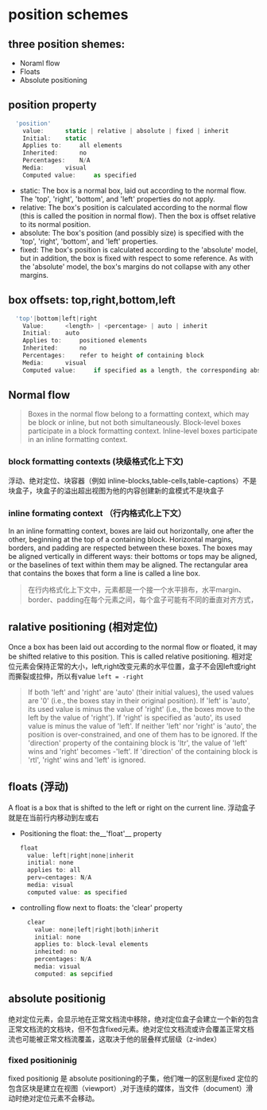# position schemes

## three position shemes:
  - Noraml flow
  - Floats
  - Absolute positioning

## position property
```js
  'position'
    value:  	static | relative | absolute | fixed | inherit
    Initial:  	static
    Applies to:  	all elements
    Inherited:  	no
    Percentages:  	N/A
    Media:  	visual
    Computed value:  	as specified
```
- static: The box is a normal box, laid out according to the normal flow. The 'top', 'right', 'bottom', and 'left' properties do not apply.
- relative: The box's position is calculated according to the normal flow (this is called the position in normal flow). Then the box is offset relative to its normal position.
- absolute: The box's position (and possibly size) is specified with the 'top', 'right', 'bottom', and 'left' properties.
- fixed: The box's position is calculated according to the 'absolute' model, but in addition, the box is fixed with respect to some reference. As with the 'absolute' model, the box's margins do not collapse with any other margins. 

## box offsets: top,right,bottom,left
```js
  'top'|bottom|left|right
    Value:  	<length> | <percentage> | auto | inherit
    Initial:  	auto
    Applies to:  	positioned elements
    Inherited:  	no
    Percentages:  	refer to height of containing block
    Media:  	visual
    Computed value:  	if specified as a length, the corresponding absolute length; if specified as a percentage, the specified value; otherwise, 'auto'.
```

## Normal flow
> Boxes in the normal flow belong to a formatting context, which may be block or inline, but not both simultaneously. Block-level boxes participate in a block formatting context. Inline-level boxes participate in an inline formatting context.

### block formatting contexts (块级格式化上下文)
浮动、绝对定位、块容器（例如 inline-blocks,table-cells,table-captions）不是块盒子，块盒子的溢出超出视图为他的内容创建新的盒模式不是块盒子

### inline formating context （行内格式化上下文）
In an inline formatting context, boxes are laid out horizontally, one after the other, beginning at the top of a containing block. Horizontal margins, borders, and padding are respected between these boxes. The boxes may be aligned vertically in different ways: their bottoms or tops may be aligned, or the baselines of text within them may be aligned. The rectangular area that contains the boxes that form a line is called a line box.
> 在行内格式化上下文中，元素都是一个接一个水平排布，水平margin、border、padding在每个元素之间，每个盒子可能有不同的垂直对齐方式，

## ralative positioning (相对定位)
Once a box has been laid out according to the normal flow or floated, it may be shifted relative to this position. This is called relative positioning. 
相对定位元素会保持正常的大小，left,right改变元素的水平位置，盒子不会因left或right而撕裂或拉伸，所以有value `left = -right`
> If both 'left' and 'right' are 'auto' (their initial values), the used values are '0' (i.e., the boxes stay in their original position).
If 'left' is 'auto', its used value is minus the value of 'right' (i.e., the boxes move to the left by the value of 'right').
If 'right' is specified as 'auto', its used value is minus the value of 'left'.
If neither 'left' nor 'right' is 'auto', the position is over-constrained, and one of them has to be ignored. If the 'direction' property of the containing block is 'ltr', the value of 'left' wins and 'right' becomes -'left'. If 'direction' of the containing block is 'rtl', 'right' wins and 'left' is ignored.

## floats (浮动)
A float is a box that is shifted to the left or right on the current line. 
浮动盒子就是在当前行内移动到左或右

- Positioning the float: the__'float'__ property
  ```js
  float
    value: left|right|none|inherit
    initial: none
    applies to: all
    perv=centages: N/A
    media: visual
    computed value: as specified
  ```
- controlling flow next to floats: the 'clear' property
  ```js
    clear
      value: none|left|right|both|inherit
      initial: none
      applies to: block-leval elements
      inheited: no
      percentages: N/A
      media: visual
      computed: as sepcified
  ```

## absolute positionig
绝对定位元素，会显示地在正常文档流中移除，绝对定位盒子会建立一个新的包含正常文档流的文档块，但不包含fixed元素。绝对定位文档流或许会覆盖正常文档流也可能被正常文档流覆盖，这取决于他的层叠样式层级（z-index）
### fixed positioninig 
fixed positionig 是 absolute positioning的子集，他们唯一的区别是fixed 定位的包含区块是建立在视图（viewport）,对于连续的媒体，当文件（document）滑动时绝对定位元素不会移动。
